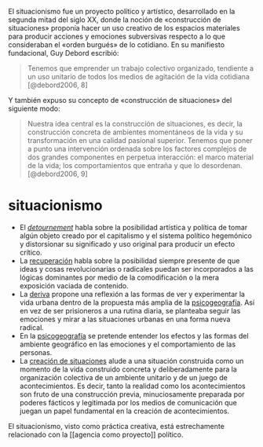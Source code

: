 El situacionismo fue un proyecto político y artístico, desarrollado en la segunda mitad del siglo XX, donde la noción de «construcción de situaciones» proponía hacer un uso creativo de los espacios materiales para producir acciones y emociones subversivas respecto a lo que consideraban el «orden burgués» de lo cotidiano. En su manifiesto fundacional, Guy Debord escribió:

>Tenemos que emprender un trabajo colectivo organizado, tendiente a un uso unitario de todos los medios de agitación de la vida cotidiana [@debord2006, 8]

Y también expuso su concepto de «construcción de situaciones» del siguiente modo:

>Nuestra idea central es la construcción de situaciones, es decir, la construcción concreta de ambientes momentáneos de la vida y su transformación en una calidad pasional superior. Tenemos que poner a punto una intervención ordenada sobre los factores complejos de dos grandes componentes en perpetua interacción: el marco material de la vida; los comportamientos que entraña y que lo desordenan. [@debord2006, 9]

# situacionismo

- El _[detournement](https://es.wikipedia.org/wiki/Detournement "Detournement")_ habla sobre la posibilidad artística y política de tomar algún objeto creado por el capitalismo y el sistema político hegemónico y distorsionar su significado y uso original para producir un efecto crítico.
- La [recuperación](https://es.wikipedia.org/wiki/Recuperaci%C3%B3n_(situacionismo) "Recuperación (situacionismo)") habla sobre la posibilidad siempre presente de que ideas y cosas revolucionarias o radicales puedan ser incorporados a las lógicas dominantes por medio de la comodificación o la mera exposición vaciada de contenido.
- La [deriva](https://es.wikipedia.org/wiki/Deriva_(concepto) "Deriva (concepto)") propone una reflexión a las formas de ver y experimentar la vida urbana dentro de la propuesta más amplia de la [psicogeografía](https://es.wikipedia.org/wiki/Psicogeograf%C3%ADa "Psicogeografía"). Así en vez de ser prisioneros a una rutina diaria, se planteaba seguir las emociones y mirar a las situaciones urbanas en una forma nueva radical.
- En la [psicogeografía](https://es.wikipedia.org/wiki/Psicogeograf%C3%ADa "Psicogeografía") se pretende entender los efectos y las formas del ambiente geográfico en las emociones y el comportamiento de las personas.
- La [creación de situaciones](https://es.wikipedia.org/wiki/Creaci%C3%B3n_de_situaciones "Creación de situaciones") alude a una situación construida como un momento de la vida construido concreta y deliberadamente para la organización colectiva de un ambiente unitario y de un juego de acontecimientos. Es decir, tanto la realidad como los acontecimientos son fruto de una construcción previa, minuciosamente preparada por poderes fácticos y legitimada por los medios de comunicación que juegan un papel fundamental en la creación de acontecimientos.

El situacionismo, visto como práctica creativa, está estrechamente relacionado con la [[agencia como proyecto]] político.